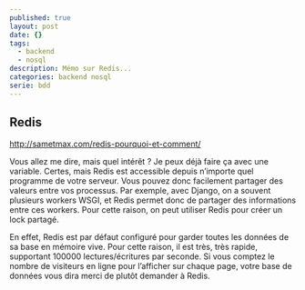 ```yaml
---
published: true
layout: post
date: {}
tags:
  - backend
  - nosql
description: Mémo sur Redis...
categories: backend nosql
serie: bdd
---
```

## Redis

http://sametmax.com/redis-pourquoi-et-comment/

Vous allez me dire, mais quel intérêt ? Je peux déjà faire ça avec une variable. Certes, mais Redis est accessible depuis n’importe quel programme de votre serveur. Vous pouvez donc facilement partager des valeurs entre vos processus. Par exemple, avec Django, on a souvent plusieurs workers WSGI, et Redis permet donc de partager des informations entre ces workers. Pour cette raison, on peut utiliser Redis pour créer un lock partagé.

En effet, Redis est par défaut configuré pour garder toutes les données de sa base en mémoire vive. Pour cette raison, il est très, très rapide, supportant 100000 lectures/écritures par seconde. Si vous comptez le nombre de visiteurs en ligne pour l’afficher sur chaque page, votre base de données vous dira merci de plutôt demander à Redis.
